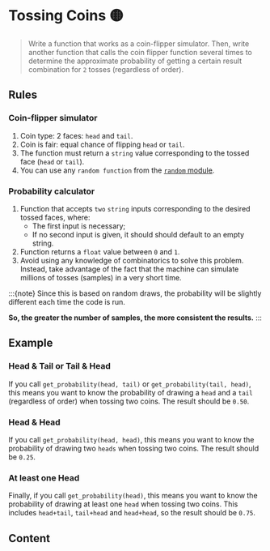 # Tossing Coins 🟡

> Write a function that works as a coin-flipper simulator.
> Then, write another function that calls the coin flipper function several
> times to determine the approximate probability of
> getting a certain result combination for `2` tosses (regardless of order).

## Rules

### Coin-flipper simulator

1. Coin type: 2 faces: `head` and `tail`.
2. Coin is fair: equal chance of flipping `head` or `tail`.
3. The function must return a `string` value corresponding to the tossed face (`head` or `tail`).
4. You can use any `random function` from the [`random` module](https://docs.python.org/3/library/random.html).

### Probability calculator

1. Function that accepts `two` `string` inputs corresponding to the desired tossed faces, where:
   - The first input is necessary;
   - If no second input is given, it should should default to an empty string.
2. Function returns a `float` value between `0` and `1`.
3. Avoid using any knowledge of combinatorics to solve this problem. Instead, take advantage of the fact that the machine can simulate millions of tosses (samples) in a very short time.

:::{note}
Since this is based on random draws, the probability will be slightly different
each time the code is run.

**So, the greater the number of samples, the more consistent the results.**
:::

## Example

### Head & Tail or Tail & Head

If you call `get_probability(head, tail)` or `get_probability(tail, head)`, this
means you want to know the probability of drawing a `head` and a `tail`
(regardless of order) when tossing two coins. The result should be `0.50`.

### Head & Head

If you call `get_probability(head, head)`, this means you want to know the
probability of drawing two `heads` when
tossing two coins. The result should be `0.25`.

### At least one Head

Finally, if you call `get_probability(head)`, this means you want to know the
probability of drawing at least one `head` when
tossing two coins. This includes `head+tail`, `tail+head` and `head+head`, so
the result should be `0.75`.

## Content

```{tableofcontents}
```
